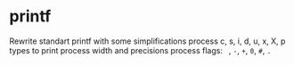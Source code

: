 # printf
Rewrite standart printf with some simplifications
process c, s, i, d, u, x, X, p types to print
process width and precisions
process flags: ` `, `-`, `+`, `0`, `#`, `.`
